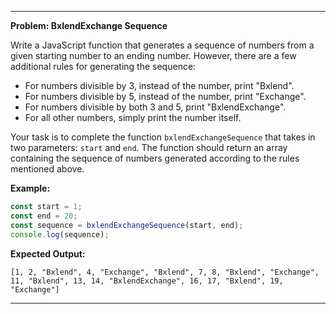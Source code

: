 
---

**Problem: BxlendExchange Sequence**

Write a JavaScript function that generates a sequence of numbers from a given starting number to an ending number. However, there are a few additional rules for generating the sequence:

- For numbers divisible by 3, instead of the number, print "Bxlend".
- For numbers divisible by 5, instead of the number, print "Exchange".
- For numbers divisible by both 3 and 5, print "BxlendExchange".
- For all other numbers, simply print the number itself.

Your task is to complete the function `bxlendExchangeSequence` that takes in two parameters: `start` and `end`. The function should return an array containing the sequence of numbers generated according to the rules mentioned above.

**Example:**

```javascript
const start = 1;
const end = 20;
const sequence = bxlendExchangeSequence(start, end);
console.log(sequence);
```

**Expected Output:**

```
[1, 2, "Bxlend", 4, "Exchange", "Bxlend", 7, 8, "Bxlend", "Exchange", 11, "Bxlend", 13, 14, "BxlendExchange", 16, 17, "Bxlend", 19, "Exchange"]
```

---
